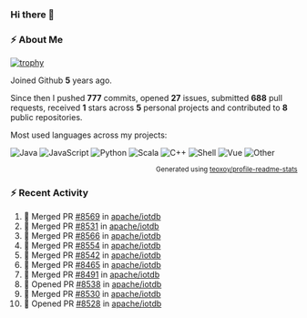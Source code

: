 ### Hi there 👋

### :zap: About Me

[![trophy](https://github-profile-trophy.vercel.app/?username=HTHou&theme=onedark)](https://github.com/ryo-ma/github-profile-trophy)
   
Joined Github **5** years ago.

Since then I pushed **777** commits, opened **27** issues, submitted **688** pull requests, received **1** stars across **5** personal projects and contributed to **8** public repositories.

Most used languages across my projects:

![Java](https://img.shields.io/static/v1?style=flat-square&label=%E2%A0%80&color=555&labelColor=%23b07219&message=Java%EF%B8%B194.4%25)
![JavaScript](https://img.shields.io/static/v1?style=flat-square&label=%E2%A0%80&color=555&labelColor=%23f1e05a&message=JavaScript%EF%B8%B11.4%25)
![Python](https://img.shields.io/static/v1?style=flat-square&label=%E2%A0%80&color=555&labelColor=%233572A5&message=Python%EF%B8%B10.7%25)
![Scala](https://img.shields.io/static/v1?style=flat-square&label=%E2%A0%80&color=555&labelColor=%23c22d40&message=Scala%EF%B8%B10.6%25)
![C++](https://img.shields.io/static/v1?style=flat-square&label=%E2%A0%80&color=555&labelColor=%23f34b7d&message=C%2B%2B%EF%B8%B10.6%25)
![Shell](https://img.shields.io/static/v1?style=flat-square&label=%E2%A0%80&color=555&labelColor=%2389e051&message=Shell%EF%B8%B10.4%25)
![Vue](https://img.shields.io/static/v1?style=flat-square&label=%E2%A0%80&color=555&labelColor=%2341b883&message=Vue%EF%B8%B10.3%25)
![Other](https://img.shields.io/static/v1?style=flat-square&label=%E2%A0%80&color=555&labelColor=%23ededed&message=Other%EF%B8%B11.2%25)

<p align="right"><sub>Generated using <a href="https://github.com/marketplace/actions/profile-readme-stats">teoxoy/profile-readme-stats</a></sub></p>


<!--![](https://github.com/HTHou/HTHou/blob/output/github-contribution-grid-snake.svg)-->

<!--![Haonan Hou's github stats](https://github-readme-stats.vercel.app/api?username=HTHou&count_private=true&show_icons=true&theme=onedark)-->

<!--![Haonan Hou's wakatime stats](https://github-readme-stats.vercel.app/api/wakatime?username=HTHou&layout=compact&theme=onedark)-->

<!--![Top Langs](https://github-readme-stats.vercel.app/api/top-langs/?username=HTHou&theme=onedark&layout=compact)-->

### :zap: Recent Activity
<!--START_SECTION:activity-->
1. 🎉 Merged PR [#8569](https://github.com/apache/iotdb/pull/8569) in [apache/iotdb](https://github.com/apache/iotdb)
2. 🎉 Merged PR [#8531](https://github.com/apache/iotdb/pull/8531) in [apache/iotdb](https://github.com/apache/iotdb)
3. 🎉 Merged PR [#8566](https://github.com/apache/iotdb/pull/8566) in [apache/iotdb](https://github.com/apache/iotdb)
4. 🎉 Merged PR [#8554](https://github.com/apache/iotdb/pull/8554) in [apache/iotdb](https://github.com/apache/iotdb)
5. 🎉 Merged PR [#8542](https://github.com/apache/iotdb/pull/8542) in [apache/iotdb](https://github.com/apache/iotdb)
6. 🎉 Merged PR [#8465](https://github.com/apache/iotdb/pull/8465) in [apache/iotdb](https://github.com/apache/iotdb)
7. 🎉 Merged PR [#8491](https://github.com/apache/iotdb/pull/8491) in [apache/iotdb](https://github.com/apache/iotdb)
8. 💪 Opened PR [#8538](https://github.com/apache/iotdb/pull/8538) in [apache/iotdb](https://github.com/apache/iotdb)
9. 🎉 Merged PR [#8530](https://github.com/apache/iotdb/pull/8530) in [apache/iotdb](https://github.com/apache/iotdb)
10. 💪 Opened PR [#8528](https://github.com/apache/iotdb/pull/8528) in [apache/iotdb](https://github.com/apache/iotdb)
<!--END_SECTION:activity-->

<!--
**HTHou/HTHou** is a ✨ _special_ ✨ repository because its `README.md` (this file) appears on your GitHub profile.

Here are some ideas to get you started:

- 🔭 I’m currently working on ...
- 🌱 I’m currently learning ...
- 👯 I’m looking to collaborate on ...
- 🤔 I’m looking for help with ...
- 💬 Ask me about ...
- 📫 How to reach me: ...
- 😄 Pronouns: ...
- ⚡ Fun fact: ...
-->
